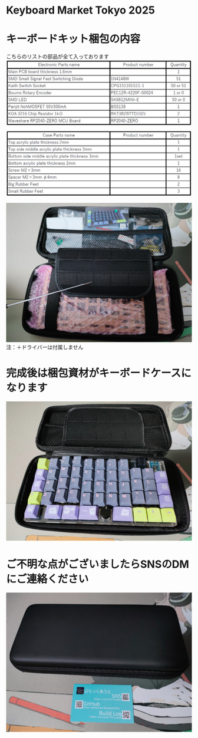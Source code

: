 # Keyboard Market Tokyo 2025

# キーボードキット梱包の内容
こちらのリストの部品が全て入っております
![plist](images/plist.png)

![addictnakami](images/addictnakami.jpg)
注：＋ドライバーは付属しません
# 完成後は梱包資材がキーボードケースになります
![addictcase](images/addictcase.jpg)

# ご不明な点がございましたらSNSのDMにご連絡ください
![addictmeishi](images/addictmeishi.jpg)
